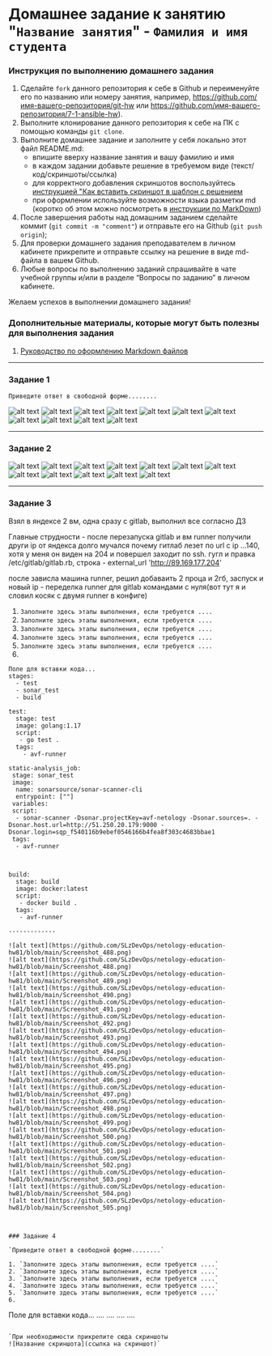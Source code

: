 # Домашнее задание к занятию "`Название занятия`" - `Фамилия и имя студента`


### Инструкция по выполнению домашнего задания

   1. Сделайте `fork` данного репозитория к себе в Github и переименуйте его по названию или номеру занятия, например, https://github.com/имя-вашего-репозитория/git-hw или  https://github.com/имя-вашего-репозитория/7-1-ansible-hw).
   2. Выполните клонирование данного репозитория к себе на ПК с помощью команды `git clone`.
   3. Выполните домашнее задание и заполните у себя локально этот файл README.md:
      - впишите вверху название занятия и вашу фамилию и имя
      - в каждом задании добавьте решение в требуемом виде (текст/код/скриншоты/ссылка)
      - для корректного добавления скриншотов воспользуйтесь [инструкцией "Как вставить скриншот в шаблон с решением](https://github.com/netology-code/sys-pattern-homework/blob/main/screen-instruction.md)
      - при оформлении используйте возможности языка разметки md (коротко об этом можно посмотреть в [инструкции  по MarkDown](https://github.com/netology-code/sys-pattern-homework/blob/main/md-instruction.md))
   4. После завершения работы над домашним заданием сделайте коммит (`git commit -m "comment"`) и отправьте его на Github (`git push origin`);
   5. Для проверки домашнего задания преподавателем в личном кабинете прикрепите и отправьте ссылку на решение в виде md-файла в вашем Github.
   6. Любые вопросы по выполнению заданий спрашивайте в чате учебной группы и/или в разделе “Вопросы по заданию” в личном кабинете.
   
Желаем успехов в выполнении домашнего задания!
   
### Дополнительные материалы, которые могут быть полезны для выполнения задания

1. [Руководство по оформлению Markdown файлов](https://gist.github.com/Jekins/2bf2d0638163f1294637#Code)

---

### Задание 1

`Приведите ответ в свободной форме........`


![alt text](https://github.com/SLzDevOps/netology-education-hw81/blob/main/Screenshot_463.png)
![alt text](https://github.com/SLzDevOps/netology-education-hw81/blob/main/Screenshot_464.png)
![alt text](https://github.com/SLzDevOps/netology-education-hw81/blob/main/Screenshot_465.png)
![alt text](https://github.com/SLzDevOps/netology-education-hw81/blob/main/Screenshot_466.png)
![alt text](https://github.com/SLzDevOps/netology-education-hw81/blob/main/Screenshot_467.png)
![alt text](https://github.com/SLzDevOps/netology-education-hw81/blob/main/Screenshot_468.png)
![alt text](https://github.com/SLzDevOps/netology-education-hw81/blob/main/Screenshot_469.png)
![alt text](https://github.com/SLzDevOps/netology-education-hw81/blob/main/Screenshot_470.png)
![alt text](https://github.com/SLzDevOps/netology-education-hw81/blob/main/Screenshot_471.png)
![alt text](https://github.com/SLzDevOps/netology-education-hw81/blob/main/Screenshot_472.png)
![alt text](https://github.com/SLzDevOps/netology-education-hw81/blob/main/Screenshot_473.png)


---

### Задание 2

![alt text](https://github.com/SLzDevOps/netology-education-hw81/blob/main/Screenshot_474.png)
![alt text](https://github.com/SLzDevOps/netology-education-hw81/blob/main/Screenshot_475.png)
![alt text](https://github.com/SLzDevOps/netology-education-hw81/blob/main/Screenshot_476.png)
![alt text](https://github.com/SLzDevOps/netology-education-hw81/blob/main/Screenshot_477.png)
![alt text](https://github.com/SLzDevOps/netology-education-hw81/blob/main/Screenshot_478.png)
![alt text](https://github.com/SLzDevOps/netology-education-hw81/blob/main/Screenshot_479.png)
![alt text](https://github.com/SLzDevOps/netology-education-hw81/blob/main/Screenshot_480.png)
![alt text](https://github.com/SLzDevOps/netology-education-hw81/blob/main/Screenshot_481.png)
![alt text](https://github.com/SLzDevOps/netology-education-hw81/blob/main/Screenshot_482.png)
![alt text](https://github.com/SLzDevOps/netology-education-hw81/blob/main/Screenshot_483.png)
![alt text](https://github.com/SLzDevOps/netology-education-hw81/blob/main/Screenshot_484.png)
![alt text](https://github.com/SLzDevOps/netology-education-hw81/blob/main/Screenshot_485.png)


---

### Задание 3


Взял в яндексе 2 вм, одна сразу с gitlab, выполнил все согласно ДЗ

Главные струдности - после перезапуска gitlab и вм runner получили други ip от яндекса
долго мучался почему гитлаб лезет по url с ip ...140, хотя у меня он виден на 204 и повершел заходит по ssh.
гугл и правка  /etc/gitlab/gitlab.rb, строка - external_url 'http://89.169.177.204'

после зависла машина runner, решил добаваить 2 проца и 2гб, заспуск и новый ip - переделка runner для gitlab командами с нуля(вот тут я и словил косяк с двумя runner в конфиге)


1. `Заполните здесь этапы выполнения, если требуется ....`
2. `Заполните здесь этапы выполнения, если требуется ....`
3. `Заполните здесь этапы выполнения, если требуется ....`
4. `Заполните здесь этапы выполнения, если требуется ....`
5. `Заполните здесь этапы выполнения, если требуется ....`
6. 

```
Поле для вставки кода...
stages:
  - test
  - sonar_test
  - build

test:
  stage: test
  image: golang:1.17
  script: 
   - go test .
  tags:
    - avf-runner

static-analysis_job:
 stage: sonar_test
 image:
  name: sonarsource/sonar-scanner-cli
  entrypoint: [""]
 variables:
 script:
  - sonar-scanner -Dsonar.projectKey=avf-netology -Dsonar.sources=. -Dsonar.host.url=http://51.250.20.179:9000 -Dsonar.login=sqp_f540116b9ebef0546166b4fea8f303c4683bbae1
 tags:
  - avf-runner



build:
  stage: build
  image: docker:latest
  script:
   - docker build .
  tags:
   - avf-runner

-------------

![alt text](https://github.com/SLzDevOps/netology-education-hw81/blob/main/Screenshot_488.png)
![alt text](https://github.com/SLzDevOps/netology-education-hw81/blob/main/Screenshot_488.png)
![alt text](https://github.com/SLzDevOps/netology-education-hw81/blob/main/Screenshot_489.png)
![alt text](https://github.com/SLzDevOps/netology-education-hw81/blob/main/Screenshot_490.png)
![alt text](https://github.com/SLzDevOps/netology-education-hw81/blob/main/Screenshot_491.png)
![alt text](https://github.com/SLzDevOps/netology-education-hw81/blob/main/Screenshot_492.png)
![alt text](https://github.com/SLzDevOps/netology-education-hw81/blob/main/Screenshot_493.png)
![alt text](https://github.com/SLzDevOps/netology-education-hw81/blob/main/Screenshot_494.png)
![alt text](https://github.com/SLzDevOps/netology-education-hw81/blob/main/Screenshot_495.png)
![alt text](https://github.com/SLzDevOps/netology-education-hw81/blob/main/Screenshot_496.png)
![alt text](https://github.com/SLzDevOps/netology-education-hw81/blob/main/Screenshot_497.png)
![alt text](https://github.com/SLzDevOps/netology-education-hw81/blob/main/Screenshot_498.png)
![alt text](https://github.com/SLzDevOps/netology-education-hw81/blob/main/Screenshot_499.png)
![alt text](https://github.com/SLzDevOps/netology-education-hw81/blob/main/Screenshot_500.png)
![alt text](https://github.com/SLzDevOps/netology-education-hw81/blob/main/Screenshot_501.png)
![alt text](https://github.com/SLzDevOps/netology-education-hw81/blob/main/Screenshot_502.png)
![alt text](https://github.com/SLzDevOps/netology-education-hw81/blob/main/Screenshot_503.png)
![alt text](https://github.com/SLzDevOps/netology-education-hw81/blob/main/Screenshot_504.png)
![alt text](https://github.com/SLzDevOps/netology-education-hw81/blob/main/Screenshot_505.png)



### Задание 4

`Приведите ответ в свободной форме........`

1. `Заполните здесь этапы выполнения, если требуется ....`
2. `Заполните здесь этапы выполнения, если требуется ....`
3. `Заполните здесь этапы выполнения, если требуется ....`
4. `Заполните здесь этапы выполнения, если требуется ....`
5. `Заполните здесь этапы выполнения, если требуется ....`
6. 

```
Поле для вставки кода...
....
....
....
....
```

`При необходимости прикрепитe сюда скриншоты
![Название скриншота](ссылка на скриншот)`

